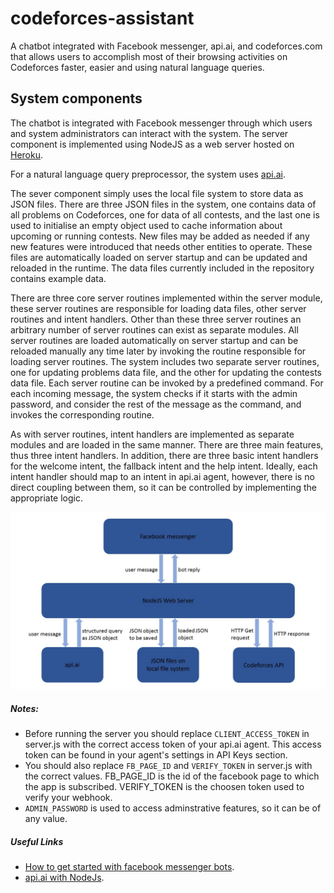 # codeforces-assistant
A chatbot integrated with Facebook messenger, api.ai, and codeforces.com that allows users to accomplish most of their browsing activities on Codeforces faster, easier and using natural language queries.

## System components
The chatbot is integrated with Facebook messenger through which users and system administrators can interact with the system. The server component is implemented using NodeJS as a web server hosted on [Heroku](https://www.heroku.com/).

For a natural language query preprocessor, the system uses [api.ai](https://api.ai/).

The sever component simply uses the local file system to store data as JSON files. There are three JSON files in the system, one contains data of all problems on Codeforces, one for data of all contests, and the last one is used to initialise an empty object used to cache information about upcoming or running contests. New files may be added as needed if any new features were introduced that needs other entities to operate. These files are automatically loaded on server startup and can be updated and reloaded in the runtime. The data files currently included in the repository contains example data.

There are three core server routines implemented within the server module, these server routines are responsible for loading data files, other server routines and intent handlers. Other than these three server routines an arbitrary number of server routines can exist as separate modules. All server routines are loaded automatically on server startup and can be reloaded manually any time later by invoking the routine responsible for loading server routines. The system includes two separate server routines, one for updating problems data file, and the other for updating the contests data file. Each server routine can be invoked by a predefined command. For each incoming message, the system checks if it starts with the admin password, and consider the rest of the message as the command, and invokes the corresponding routine.

As with server routines, intent handlers are implemented as separate modules and are loaded in the same manner. There are three main features, thus three intent handlers. In addition, there are three basic intent handlers for the welcome intent, the fallback intent and the help intent. Ideally, each intent handler should map to an intent in api.ai agent, however, there is no direct coupling between them, so it can be controlled by implementing the appropriate logic.

![system diagram](/images/img01.JPG)

##### Notes:
- Before running the server you should replace `CLIENT_ACCESS_TOKEN` in server.js with the correct access token of your api.ai agent. This access token can be found in your agent's settings in API Keys section.
- You should also replace `FB_PAGE_ID` and `VERIFY_TOKEN` in server.js with the correct values. FB_PAGE_ID is the id of the facebook page to which the app is subscribed. VERIFY_TOKEN is the choosen token used to verify your webhook.
- `ADMIN_PASSWORD` is used to access adminstrative features, so it can be of any value.

##### Useful Links
- [How to get started with facebook messenger bots](https://x-team.com/blog/how-to-get-started-with-facebook-messenger-bots/).
- [api.ai with NodeJs](https://www.npmjs.com/package/apiai).
